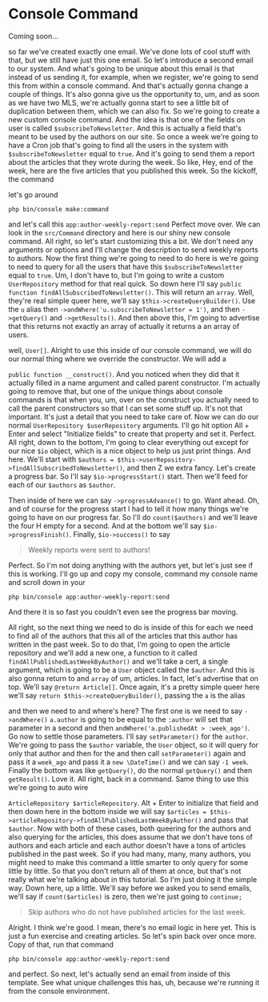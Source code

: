 # Console Command

Coming soon...

so far we've created exactly one email. We've done lots of cool stuff with that, but
we still have just this one email. So let's introduce a second email to our system.
And what's going to be unique about this email is that instead of us sending it, for
example, when we register, we're going to send this from within a console command.
And that's actually gonna change a couple of things. It's also gonna give us the
opportunity to, um, and as soon as we have two MLS, we're actually gonna start to see
a little bit of duplication between them, which we can also fix. So we're going to
create a new custom console command. And the idea is that one of the fields on user
is called `$subscribeToNewsletter`. And this is actually a field that's meant to be
used by the authors on our site. So once a week we're going to have a Cron job that's
going to find all the users in the system with `$subscribeToNewsletter` equal to
`true`. And it's going to send them a report about the articles that they wrote during
the week. So like, Hey, end of the week, here are the five articles that you
published this week. So the kickoff, the command

let's go around 

```terminal
php bin/console make:command
``` 
 
and let's call this `app:author-weekly-report:send` Perfect move over. We can look 
in the `src/Command` directory
and here is our shiny new console command. All right, so let's start customizing this
a bit. We don't need any arguments or options and I'll change the description to send
weekly reports to authors. Now the first thing we're going to need to do here is
we're going to need to query for all the users that have this `$subscribeToNewsletter`
equal to `true`. Um, I don't have to, but I'm going to write a custom 
`UserRepository` method for that real quick. So down here I'll say 
`public function findAllSubscribedToNewsletter()`. This will return an `array`. 
Well, they're real simple queer
here, we'll say `$this->createQueryBuilder()`. Use the `u` alias then 
`->andWhere('u.subscribeToNewsletter = 1')`, and then `->getQuery()` and `->getResults()`. 
And then above this, I'm going to advertise that this returns not exactly an array of 
actually it returns a an array of users.

well, `User[]`. Alright to use this inside of our
console command, we will do our normal thing where we override the constructor. We
will add a

`public function __construct()`. And you noticed when they did that it actually
filled in a name argument and called parent constructor. I'm actually going to remove
that, but one of the unique things about console commands is that when you, um, over
on the construct you actually need to call the parent constructors so that I can set
some stuff up. It's not that important. It's just a detail that you need to take care
of. Now we can do our normal `UserRepository $userRepository` arguments. I'll go hit
option All + Enter and select "Initialize fields" to create that property and set it. Perfect.
All right, down to the bottom, I'm going to clear everything out except for our nice
`$io` object, which is a nice object to help us just print things. And here. We'll start
with `$authors = $this->userRepository->findAllSubscribedToNewsletter()`, and
then Z we extra fancy. Let's create a progress bar. So I'll say `$io->progressStart()`
start. Then we'll feed for each of our `$authors` as `$author`.

Then inside of here we can say `->progressAdvance()` to go. Want ahead. Oh, and of
course for the progress start I had to tell it how many things we're going to have on
our progress far. So I'll do `count($authors)` and we'll leave the four H empty for a
second. And at the bottom we'll say `$io->progressFinish()`. Finally, `$io->success()`
to say 

> Weekly reports were sent to authors!

Perfect. So I'm not doing anything
with the authors yet, but let's just see if this is working. I'll go up and copy my
console, command my console name and scroll down in your 

```terminal
php bin/console app:author-weekly-report:send
```

And there it is so fast you couldn't even see the progress bar moving.

All right, so the next thing we need to do is inside of this for each we need to find
all of the authors that this all of the articles that this author has written in the
past week. So to do that, I'm going to open the article repository and we'll add a
new one, a function to it called `findAllPublishedLastWeekByAuthor()` and we'll
take a cert, a single argument, which is going to be a `User` object called the `$author`.
And this is also gonna return to and `array` of um, articles. In fact, let's advertise
that on top. We'll say `@return Article[]`. Once again,
it's a pretty simple queer here we'll say `return $this->createQueryBuilder()`,
passing the `a` is the alias

and then we need to and where's here? The first one is we need to say `->andWhere()`
`a.author` is going to be equal to the `:author` will set that parameter in a second and
then `andWhere('a.publishedAt > :week_ago')`. Go now to settle
those parameters. I'll say `setParameter()` for the `author`. We're going to pass the
`$author` variable, the `User` object, so it will query for only that author and then for
the and then call `setParameter()` again and pass it a `week_ago` and pass it a 
`new \DateTime()` and we can say `-1 week`. Finally the bottom was like `getQuery()`, do the
normal `getQuery()` and then `getResult()`. Love it. All right, back in a command. Same
thing to use this we're going to auto wire

`ArticleRepository $articleRepository`. Alt + Enter to initialize that field and then
down here in the bottom inside we will say 
`$articles = $this->articleRepository->findAllPublishedLastWeekByAuthor()` 
and pass that `$author`. Now with both of these
cases, both queering for the authors and also querying for the articles, this does
assume that we don't have tons of authors and each article and each author doesn't
have a tons of articles published in the past week. So if you had many, many, many
authors, you might need to make this command a little smarter to only query for some
little by little. So that you don't return all of them at once, but that's not really
what we're talking about in this tutorial. So I'm just doing it the simple way. Down
here, up a little. We'll say before we asked you to send emails, we'll say if 
`count($articles)` is zero, then we're just going to `continue;`

> Skip authors who do not have published articles for the last week. 

Alright. I think we're good. I mean, there's no email logic in here yet. This is just a fun
exercise and creating articles. So let's spin back over once more. Copy of that, run
that command 

```terminal-silent
php bin/console app:author-weekly-report:send
```

and perfect. So next, let's actually send an email from inside of this
template. See what unique challenges this has, uh, because we're running it from the
console environment.